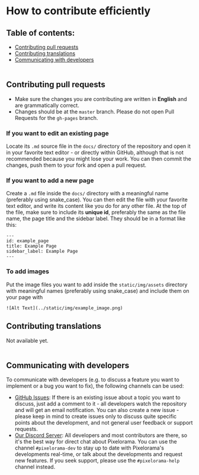 # How to contribute efficiently

## Table of contents:

* [Contributing pull requests](#contributing-pull-requests)
* [Contributing translations](#contributing-translations)
* [Communicating with developers](#communicating-with-developers)
<br><br>

## Contributing pull requests
- Make sure the changes you are contributing are written in **English** and are grammatically correct.
- Changes should be at the `master` branch. Please do not open Pull Requests for the `gh-pages` branch.

### If you want to edit an existing page
Locate its `.md` source file in the `docs/` directory of the repository and open it in your favorite text editor - or directly within GitHub, although that is not recommended because you might lose your work. You can then commit the changes, push them to your fork and open a pull request.

### If you want to add a new page
Create a `.md` file inside the `docs/` directory with a meaningful name (preferably using snake_case). You can then edit the file with your favorite text editor, and write its content like you do for any other file. At the top of the file, make sure to include its **unique id**, preferably the same as the file name, the page title and the sidebar label. They should be in a format like this:
```
---
id: example_page
title: Example Page
sidebar_label: Example Page
---
```

### To add images
Put the image files you want to add inside the `static/img/assets` directory with meaningful names (preferably using snake_case) and include them on your page with
```
![Alt Text](../static/img/example_image.png)
```

## Contributing translations
Not available yet.
<br><br>

## Communicating with developers
To communicate with developers (e.g. to discuss a feature you want to implement or a bug you want to fix), the following channels can be used:

- [GitHub Issues](https://github.com/Orama-Interactive/Pixelorama-Docs/issues): If there is an
  existing issue about a topic you want to discuss, just add a comment to it -
  all developers watch the repository and will get an email notification. You
  can also create a new issue - please keep in mind to create issues only to
  discuss quite specific points about the development, and not general user
  feedback or support requests.
- [Our Discord Server](https://discord.gg/GTMtr8s): All developers and most contributors are there, so it's the best way for direct chat about Pixelorama. You can use the channel `#pixelorama-dev` to stay up to date with Pixelorama's developments real-time, or talk about the developments and request new features. If you seek support, please use the `#pixelorama-help` channel instead.
